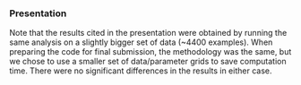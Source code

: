 ### Presentation
Note that the results cited in the presentation were obtained by running the same analysis on a slightly bigger set of data (~4400 examples). When preparing the code for final submission, the methodology was the same, but we chose to use a smaller set of data/parameter grids to save computation time. There were no significant differences in the results in either case.
